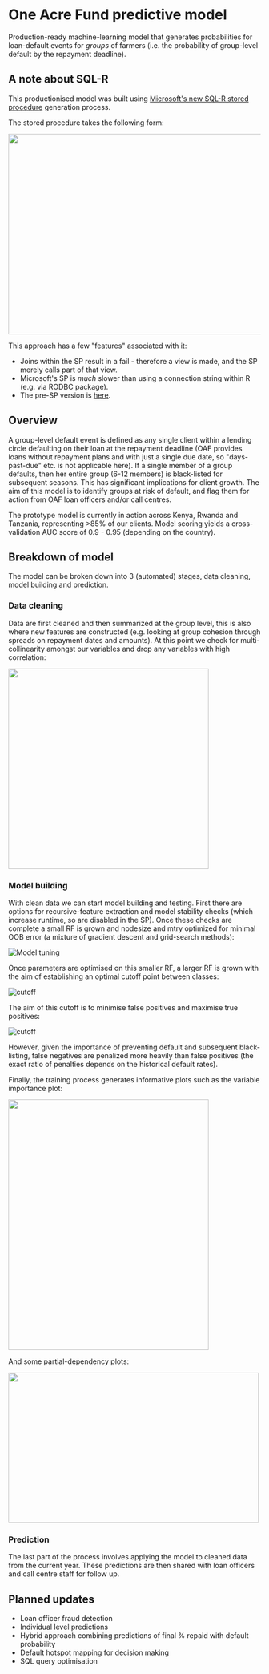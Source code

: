 # One Acre Fund predictive model 

Production-ready machine-learning model that generates probabilities for loan-default events for *groups* of farmers (i.e. the probability of group-level default by the repayment deadline). 

## A note about SQL-R

This productionised model was built using [Microsoft's new SQL-R stored procedure](https://docs.microsoft.com/en-us/sql/advanced-analytics/tutorials/rtsql-using-r-code-in-transact-sql-quickstart) generation process. 

The stored procedure takes the following form:

<img src="https://user-images.githubusercontent.com/26271235/33419703-b541b046-d5bc-11e7-8f96-32b3144ffb59.png" width="800" height="400">

This approach has a few "features" associated with it:

* Joins within the SP result in a fail - therefore a view is made, and the SP merely calls part of that view.
* Microsoft's SP is *much* slower than using a connection string within R (e.g. via RODBC package).
* The pre-SP version is [here](https://github.com/Michael-Bar/Credit_scoring_farmers-prototype).


## Overview

A group-level default event is defined as any single client within a lending circle defaulting on their loan at the repayment deadline (OAF provides loans without repayment plans and with just a single due date, so "days-past-due" etc. is not applicable here). If a single member of a group defaults, then her entire group (6-12 members) is black-listed for subsequent seasons. This has significant implications for client growth. The aim of this model is to identify groups at risk of default, and flag them for action from OAF loan officers and/or call centres.

The prototype model is currently in action across Kenya, Rwanda and Tanzania, representing >85% of our clients. Model scoring yields a cross-validation AUC score of 0.9 - 0.95 (depending on the country). 

## Breakdown of model

The model can be broken down into 3 (automated) stages, data cleaning, model building and prediction. 

### Data cleaning

Data are first cleaned and then summarized at the group level, this is also where new features are constructed (e.g. looking at group cohesion through spreads on repayment dates and amounts). At this point we check for multi-collinearity amongst our variables and drop any variables with high correlation: 


<img src="https://user-images.githubusercontent.com/26271235/30958765-c4f5d406-a446-11e7-81b2-8920fd09c655.png" width="400" height="400">


### Model building

With clean data we can start model building and testing. First there are options for recursive-feature extraction and model stability checks (which increase runtime, so are disabled in the SP). Once these checks are complete a small RF is grown and nodesize and mtry optimized for minimal OOB error (a mixture of gradient descent and grid-search methods):

![Model tuning](https://user-images.githubusercontent.com/26271235/30958758-c4ba3dc4-a446-11e7-9f43-abdd30a22384.png)

Once parameters are optimised on this smaller RF, a larger RF is grown with the aim of establishing an optimal cutoff point between classes:

![cutoff](https://user-images.githubusercontent.com/26271235/30958764-c4c2ba9e-a446-11e7-947c-38a7faebb613.png)

The aim of this cutoff is to minimise false positives and maximise true positives:

![cutoff](https://user-images.githubusercontent.com/26271235/30958760-c4bb8b2a-a446-11e7-81ff-34e8023d87ff.png)

However, given the importance of preventing default and subsequent black-listing, false negatives are penalized more heavily than false positives (the exact ratio of penalties depends on the historical default rates). 

Finally, the training process generates informative plots such as the variable importance plot:


<img src="https://user-images.githubusercontent.com/26271235/30958761-c4be8726-a446-11e7-8d53-d28c0fe3eef8.png" width="400" height="500">


And some partial-dependency plots:


<img src="https://user-images.githubusercontent.com/26271235/30958759-c4bab754-a446-11e7-9ce1-4f90c628cd2e.png" width="500" height="300">

### Prediction

The last part of the process involves applying the model to cleaned data from the current year. These predictions are then shared with loan officers and call centre staff for follow up.

## Planned updates

* Loan officer fraud detection
* Individual level predictions
* Hybrid approach combining predictions of final % repaid with default probability
* Default hotspot mapping for decision making
* SQL query optimisation
